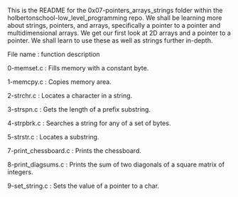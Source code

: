 This is the README for the 0x07-pointers_arrays_strings folder within the holbertonschool-low_level_programming repo. We shall be learning more about strings, pointers, and arrays, specifically a pointer to a pointer and multidimensional arrays. We get our first look at 2D arrays and a pointer to a pointer. We shall learn to use these as well as strings further in-depth.

File name : function description

0-memset.c : Fills memory with a constant byte.

1-memcpy.c : Copies memory area.

2-strchr.c : Locates a character in a string.

3-strspn.c : Gets the length of a prefix substring.

4-strpbrk.c : Searches a string for any of a set of bytes.

5-strstr.c : Locates a substring.

7-print_chessboard.c : Prints the chessboard.

8-print_diagsums.c : Prints the sum of two diagonals of a square matrix of integers.

9-set_string.c : Sets the value of a pointer to a char.